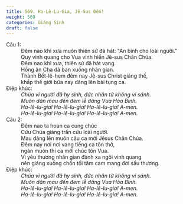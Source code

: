 ```yaml
---
title: 569. Ha-Lê-Lu-Gia, Jê-Sus Đến!
weight: 569
categories: Giáng Sinh
draft: false
---
```

<dl><dt>Câu 1:</dt><dd data-verse="1">Ðêm nao khi xưa muôn thiên sứ đã hát: "An bình cho loài người." <br/>Quy vinh quang cho Vua vinh hiển Jê-sus Chân Chúa. <br/>Ðêm nao khi xưa, thiên sứ đã hát vang. <br/>Hồng ân Cha đã ban xuống nhân gian. <br/>Thành Bết-lê-hem đêm nay Jê-sus Christ giáng thế, <br/> khắp thế giới bữa nay dâng lên bài tụng ca. </dd><dt>Điệp khúc:</dt><dd data-chorus="1"><em>Chúa vì người đã hy sinh, đức nhân từ không ví sánh. <br/>Muôn dân mau đến đem lễ dâng Vua Hòa Bình. <br/>Ha-lê-lu-gia! Ha-lê-lu-gia! Ha-lê-lu-gia! A-men. <br/>Ha-lê-lu-gia! Ha-lê-lu-gia! Ha-lê-lu-gia! A-men. </em></dd><dt>Câu 2:</dt><dd data-verse="2">Ðêm nao ta hoan ca cung chúc <br/>Cứu Chúa giáng trần cứu loài người. <br/>Mau dâng lên muôn câu ca mới Jêsus Chân Chúa. <br/>Ðêm nay nơi nơi vang tiếng ca tôn thờ, <br/>ngàn muôn thi ca mới chúc tôn Vua. <br/>Vì yêu thương nhân gian đành xa ngôi vinh quang <br/>nên giáng xuống chốn tối tăm cam mang đời sầu thương. </dd><dt>Điệp khúc:</dt><dd data-chorus="1"><em>Chúa vì người đã hy sinh, đức nhân từ không ví sánh. <br/>Muôn dân mau đến đem lễ dâng Vua Hòa Bình. <br/>Ha-lê-lu-gia! Ha-lê-lu-gia! Ha-lê-lu-gia! A-men. <br/>Ha-lê-lu-gia! Ha-lê-lu-gia! Ha-lê-lu-gia! A-men. </em></dd></dl>